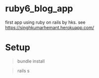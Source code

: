 # ruby6_blog_app

first app using ruby on rails by hks. see https://singhkumarhemant.herokuapp.com/

# Setup
> bundle install

> rails s
